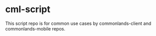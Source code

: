 # cml-script

This script repo is for common use cases by commonlands-client and commonlands-mobile repos.
